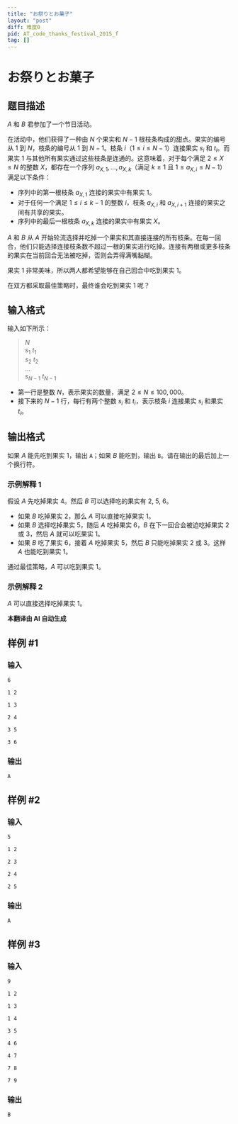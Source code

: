 ```yaml
---
title: "お祭りとお菓子"
layout: "post"
diff: 难度0
pid: AT_code_thanks_festival_2015_f
tag: []
---
```


# お祭りとお菓子

## 题目描述

$A$ 和 $B$ 君参加了一个节日活动。

在活动中，他们获得了一种由 $N$ 个果实和 $N-1$ 根枝条构成的甜点。果实的编号从 $1$ 到 $N$，枝条的编号从 $1$ 到 $N-1$。枝条 $i$（$1 \le i \le N-1$）连接果实 $s_i$ 和 $t_i$。而果实 $1$ 与其他所有果实通过这些枝条是连通的。这意味着，对于每个满足 $2 \le X \le N$ 的整数 $X$，都存在一个序列 $a_{X,1}, \ldots, a_{X,k}$（满足 $k \ge 1$ 且 $1 \le a_{X,i} \le N-1$）满足以下条件：

- 序列中的第一根枝条 $a_{X,1}$ 连接的果实中有果实 $1$。
- 对于任何一个满足 $1 \le i \le k-1$ 的整数 $i$，枝条 $a_{X,i}$ 和 $a_{X,i+1}$ 连接的果实之间有共享的果实。
- 序列中的最后一根枝条 $a_{X,k}$ 连接的果实中有果实 $X$。

$A$ 和 $B$ 从 $A$ 开始轮流选择并吃掉一个果实和其直接连接的所有枝条。在每一回合，他们只能选择连接枝条数不超过一根的果实进行吃掉。连接有两根或更多枝条的果实在当前回合无法被吃掉，否则会弄得满嘴黏糊。

果实 $1$ 非常美味，所以两人都希望能够在自己回合中吃到果实 $1$。

在双方都采取最佳策略时，最终谁会吃到果实 $1$ 呢？

## 输入格式

输入如下所示：

> $N$  
> $s_1$ $t_1$  
> $s_2$ $t_2$  
> ...  
> $s_{N-1}$ $t_{N-1}$

- 第一行是整数 $N$，表示果实的数量，满足 $2 \le N \le 100,000$。
- 接下来的 $N-1$ 行，每行有两个整数 $s_i$ 和 $t_i$，表示枝条 $i$ 连接果实 $s_i$ 和果实 $t_i$。

## 输出格式

如果 $A$ 能先吃到果实 $1$，输出 `A`；如果 $B$ 能吃到，输出 `B`。请在输出的最后加上一个换行符。

### 示例解释 1

假设 $A$ 先吃掉果实 $4$。然后 $B$ 可以选择吃的果实有 $2$, $5$, $6$。
- 如果 $B$ 吃掉果实 $2$，那么 $A$ 可以直接吃掉果实 $1$。
- 如果 $B$ 选择吃掉果实 $5$，随后 $A$ 吃掉果实 $6$，$B$ 在下一回合会被迫吃掉果实 $2$ 或 $3$，然后 $A$ 就可以吃果实 $1$。
- 如果 $B$ 吃了果实 $6$，接着 $A$ 吃掉果实 $5$，然后 $B$ 只能吃掉果实 $2$ 或 $3$。这样 $A$ 也能吃到果实 $1$。

通过最佳策略，$A$ 可以吃到果实 $1$。

### 示例解释 2

$A$ 可以直接选择吃掉果实 $1$。

 **本翻译由 AI 自动生成**

## 样例 #1

### 输入

```
6
1 2
1 3
2 4
3 5
3 6
```

### 输出

```
A
```

## 样例 #2

### 输入

```
5
1 2
2 3
2 4
2 5
```

### 输出

```
A
```

## 样例 #3

### 输入

```
9
1 2
1 3
1 4
3 5
4 6
4 7
7 8
7 9
```

### 输出

```
B
```

